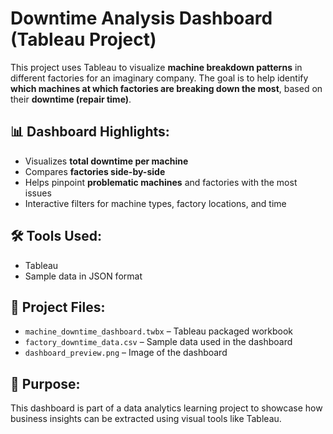 # Downtime Analysis Dashboard (Tableau Project)

This project uses Tableau to visualize **machine breakdown patterns** in different factories for an imaginary company. The goal is to help identify **which machines at which factories are breaking down the most**, based on their **downtime (repair time)**.

## 📊 Dashboard Highlights:
- Visualizes **total downtime per machine**
- Compares **factories side-by-side**
- Helps pinpoint **problematic machines** and factories with the most issues
- Interactive filters for machine types, factory locations, and time

## 🛠️ Tools Used:
- Tableau
- Sample data in JSON format

## 📁 Project Files:
- `machine_downtime_dashboard.twbx` – Tableau packaged workbook
- `factory_downtime_data.csv` – Sample data used in the dashboard
- `dashboard_preview.png` – Image of the dashboard
  
## 📌 Purpose:
This dashboard is part of a data analytics learning project to showcase how business insights can be extracted using visual tools like Tableau.  
